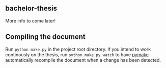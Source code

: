 ## bachelor-thesis

More info to come later!

## Compiling the document

Run `python make.py` in the project root directory. If you intend to work continously on the thesis, run `python make.py watch` to have [pymake](https://github.com/philiparvidsson/pymake) automatically recompile the document when a change has been detected.
